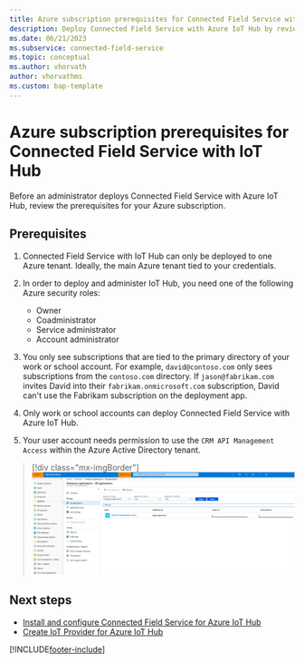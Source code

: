 ```yaml
---
title: Azure subscription prerequisites for Connected Field Service with IoT Hub
description: Deploy Connected Field Service with Azure IoT Hub by reviewing prerequisites and assigning necessary Azure security roles.
ms.date: 06/21/2023
ms.subservice: connected-field-service
ms.topic: conceptual
ms.author: vhorvath
author: vhorvathms
ms.custom: bap-template
---
```



# Azure subscription prerequisites for Connected Field Service with IoT Hub

Before an administrator deploys Connected Field Service with Azure IoT Hub, review the prerequisites for your Azure subscription.

## Prerequisites

1. Connected Field Service with IoT Hub can only be deployed to one Azure tenant. Ideally, the main Azure tenant tied to your credentials.

1. In order to deploy and administer IoT Hub, you need one of the following Azure security roles:

    - Owner
    - Coadministrator
    - Service administrator
    - Account administrator

1. You only see subscriptions that are tied to the primary directory of your work or school account. For example, `david@contoso.com` only sees subscriptions from the `contoso.com` directory. If `jason@fabrikam.com` invites David into their `fabrikam.onmicrosoft.com` subscription, David can't use the Fabrikam subscription on the deployment app.

1. Only work or school accounts can deploy Connected Field Service with Azure IoT Hub.

1. Your user account needs permission to use the `CRM API Management Access` within the Azure Active Directory tenant.

> [!div class="mx-imgBorder"]
> ![Screenshot of CRM API access.](./media/cfs-azure-api-management.png)

## Next steps

- [Install and configure Connected Field Service for Azure IoT Hub](installation-setup-iothub.md)
- [Create IoT Provider for Azure IoT Hub](cfs-provider-iot-hub.md)

[!INCLUDE[footer-include](../includes/footer-banner.md)]
